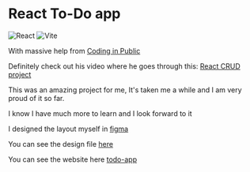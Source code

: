 # React To-Do app

![React](https://img.shields.io/badge/react-%2320232a.svg?style=for-the-badge&logo=react&logoColor=%2361DAFB) ![Vite](https://img.shields.io/badge/vite-%23646CFF.svg?style=for-the-badge&logo=vite&logoColor=white)

With massive help from [Coding in Public](https://codinginpublic.dev/)

Definitely check out his video where he goes through this: [React CRUD project](https://youtu.be/XYjgEx6NWfc)

This was an amazing project for me, It's taken me a while and I am very proud of it so far.

I know I have much more to learn and I look forward to it

I designed the layout myself in [figma](https://www.figma.com)

You can see the design file [here](https://www.figma.com/file/oCFtqd8Merv9ylpKjXO4oq/Todo-List?type=design&node-id=0-1&mode=design&t=LDPaYyRuKEMgw8bX-0)

You can see the website here [todo-app](https://r0keys-todo-app.vercel.app/)

